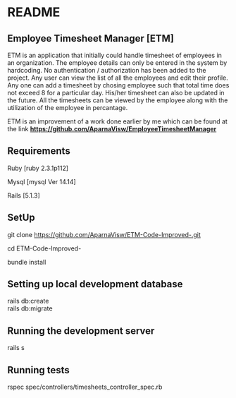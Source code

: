 # README

## Employee Timesheet Manager [ETM]

ETM is an application that initially could handle timesheet of employees in an organization. The employee details can only be entered in the system by hardcoding. No authentication / authorization has been added to the project. Any user can view  the list of all the employees and edit their profile. Any one can add a timesheet by chosing employee such that total time does not exceed 8 for a particular day. His/her timesheet can also be updated in the future. All the timesheets can be viewed by the employee along with the utilization of the employee in percantage. 

ETM is an improvement of a work done earlier by me which can be found at the link **https://github.com/AparnaVisw/EmployeeTimesheetManager**


## Requirements

Ruby [ruby 2.3.1p112]

Mysql [mysql  Ver 14.14]

Rails [5.1.3]


## SetUp
git clone https://github.com/AparnaVisw/ETM-Code-Improved-.git 

cd ETM-Code-Improved-   

bundle install      

## Setting up local development database 
rails  db:create      
rails db:migrate       

## Running the development server
rails s
 
## Running tests
rspec spec/controllers/timesheets_controller_spec.rb